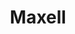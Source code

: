 ---
ee_id: '234'
site: '1'
type: '2'
long_id: 2010-007 Maxell
url: 2010-007-maxell
title: Maxell
year: '2010'
medium: Chromogenic print
commission:
dims:
pitch: "​12-inch record covers scanned on an consumer scanner. "
ps:
live_url:
related:
youtube:
imgs: Maxell-2010-007-digital-1-database-ih.jpg,Maxell-2010-007-digital-2-database-ih.jpg,Maxell-2010-007-digital-3-database-ih.jpg,Maxell-2010-007-digital-4-database-ih.jpg
subheading:
display_year: '2010'
download:
add_credit:
add_credits:
related_code:
layout: things-i-made
---